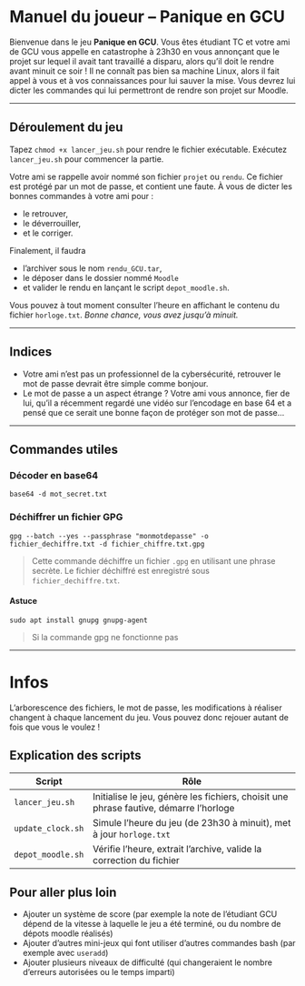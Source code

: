 # Manuel du joueur – Panique en GCU
Bienvenue dans le jeu **Panique en GCU**. Vous êtes étudiant TC et votre ami de GCU vous appelle en catastrophe à 23h30 en vous annonçant que le projet sur lequel il avait tant travaillé a disparu, alors qu’il doit le rendre avant minuit ce soir !
Il ne connaît pas bien sa machine Linux, alors il fait appel à vous et à vos connaissances pour lui sauver la mise. Vous devrez lui dicter les commandes qui lui permettront de rendre son projet sur Moodle. 

---
## Déroulement du jeu

Tapez `chmod +x lancer_jeu.sh` pour rendre le fichier exécutable.
Exécutez `lancer_jeu.sh` pour commencer la partie. 

Votre ami se rappelle avoir nommé son fichier `projet` ou `rendu`. Ce fichier est protégé par un mot de passe, et contient une faute. À vous de dicter les bonnes commandes à votre ami pour : 
- le retrouver, 
- le déverrouiller, 
- et le corriger.

Finalement, il faudra 
- l’archiver sous le nom `rendu_GCU.tar`,
- le déposer dans le dossier nommé `Moodle`
- et valider le rendu en lançant le script `depot_moodle.sh`.

Vous pouvez à tout moment consulter l’heure en affichant le contenu du fichier `horloge.txt`. 
*Bonne chance, vous avez jusqu’à minuit.*

---
## Indices
- Votre ami n’est pas un professionnel de la cybersécurité, retrouver le mot de passe devrait être simple comme bonjour. 
- Le mot de passe a un aspect étrange ? Votre ami vous annonce, fier de lui, qu’il a récemment regardé une vidéo sur l’encodage en base 64 et a pensé que ce serait une bonne façon de protéger son mot de passe...
---
## Commandes utiles
### Décoder en base64
```
base64 -d mot_secret.txt
```
### Déchiffrer un fichier GPG
```
gpg --batch --yes --passphrase "monmotdepasse" -o fichier_dechiffre.txt -d fichier_chiffre.txt.gpg
```
> Cette commande déchiffre un fichier `.gpg` en utilisant une phrase secrète. Le fichier déchiffré est enregistré sous `fichier_dechiffre.txt`.
#### Astuce
```
sudo apt install gnupg gnupg-agent
```
> Si la commande gpg ne fonctionne pas
---
# Infos
L’arborescence des fichiers, le mot de passe, les modifications à réaliser changent à chaque lancement du jeu. Vous pouvez donc rejouer autant de fois que vous le voulez !
## Explication des scripts
| Script              | Rôle                                                                 |
|---------------------|----------------------------------------------------------------------|
| `lancer_jeu.sh`     | Initialise le jeu, génère les fichiers, choisit une phrase fautive, démarre l’horloge |
| `update_clock.sh`   | Simule l’heure du jeu (de 23h30 à minuit), met à jour `horloge.txt` |
| `depot_moodle.sh`   | Vérifie l’heure, extrait l’archive, valide la correction du fichier |
## Pour aller plus loin 
- Ajouter un système de score (par exemple la note de l’étudiant GCU dépend de la vitesse à laquelle le jeu a été terminé, ou du nombre de dépots moodle réalisés)
- Ajouter d’autres mini-jeux qui font utiliser d’autres commandes bash (par exemple avec `useradd`)
- Ajouter plusieurs niveaux de difficulté (qui changeraient le nombre d’erreurs autorisées ou le temps imparti)


